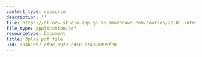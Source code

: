 ```yaml
---
content_type: resource
description: ''
file: https://ol-ocw-studio-app-qa.s3.amazonaws.com/courses/22-01-introduction-to-nuclear-engineering-and-ionizing-radiation-fall-2016/084b1097cf9d6922cd50e74980895f20_b2VMwG1MTHg.pdf
file_type: application/pdf
resourcetype: Document
title: 3play pdf file
uid: 084b1097-cf9d-6922-cd50-e74980895f20
---
```

